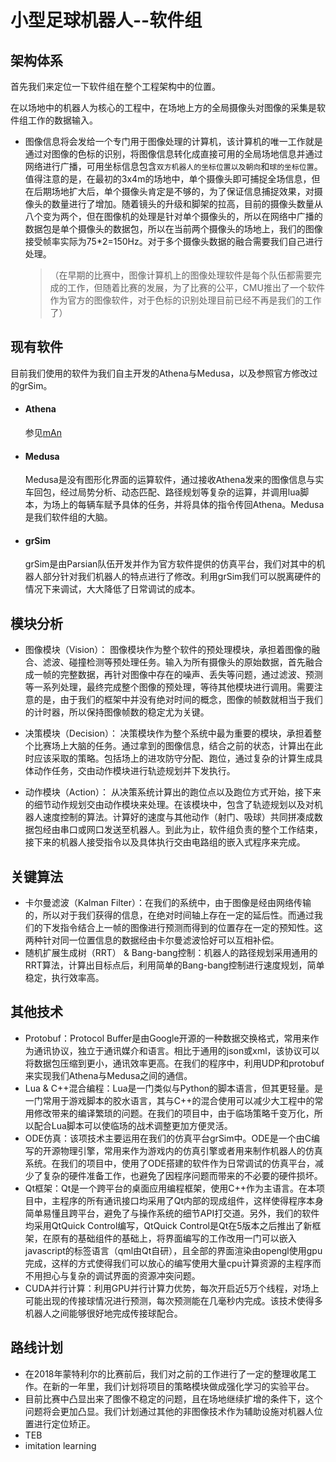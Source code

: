 # 小型足球机器人--软件组

## 架构体系

首先我们来定位一下软件组在整个工程架构中的位置。

在以场地中的机器人为核心的工程中，在场地上方的全局摄像头对图像的采集是软件组工作的数据输入。

* 图像信息将会发给一个专门用于图像处理的计算机，该计算机的唯一工作就是通过对图像的色标的识别，将图像信息转化成直接可用的全局场地信息并通过网络进行广播，可用坐标信息包含`双方机器人的坐标位置以及朝向`和`球的坐标位置`。值得注意的是，在最初的3x4m的场地中，单个摄像头即可捕捉全场信息，但在后期场地扩大后，单个摄像头肯定是不够的，为了保证信息捕捉效果，对摄像头的数量进行了增加。随着镜头的升级和脚架的拉高，目前的摄像头数量从八个变为两个，但在图像机的处理是针对单个摄像头的，所以在网络中广播的数据包是单个摄像头的数据包，所以在当前两个摄像头的场地上，我们的图像接受帧率实际为75*2=150Hz。对于多个摄像头数据的融合需要我们自己进行处理。

  >（在早期的比赛中，图像计算机上的图像处理软件是每个队伍都需要完成的工作，但随着比赛的发展，为了比赛的公平，CMU推出了一个软件作为官方的图像软件，对于色标的识别处理目前已经不再是我们的工作了）

## 现有软件

目前我们使用的软件为我们自主开发的Athena与Medusa，以及参照官方修改过的grSim。

- #### Athena

  参见[mAn](https://github.com/ZJUNlict/mAn)

- #### Medusa

  Medusa是没有图形化界面的运算软件，通过接收Athena发来的图像信息与实车回包，经过局势分析、动态匹配、路径规划等复杂的运算，并调用lua脚本，为场上的每辆车赋予具体的任务，并将具体的指令传回Athena。Medusa是我们软件组的大脑。

- #### grSim

  grSim是由Parsian队伍开发并作为官方软件提供的仿真平台，我们对其中的机器人部分针对我们机器人的特点进行了修改。利用grSim我们可以脱离硬件的情况下来调试，大大降低了日常调试的成本。

## 模块分析

* 图像模块（Vision）： 图像模块作为整个软件的预处理模块，承担着图像的融合、滤波、碰撞检测等预处理任务。输入为所有摄像头的原始数据，首先融合成一帧的完整数据，再针对图像中存在的噪声、丢失等问题，通过滤波、预测等一系列处理，最终完成整个图像的预处理，等待其他模块进行调用。需要注意的是，由于我们的框架中并没有绝对时间的概念，图像的帧数就相当于我们的计时器，所以保持图像帧数的稳定尤为关键。

* 决策模块（Decision）： 决策模块作为整个系统中最为重要的模块，承担着整个比赛场上大脑的任务。通过拿到的图像信息，结合之前的状态，计算出在此时应该采取的策略。包括场上的进攻防守分配、跑位，通过复杂的计算生成具体动作任务，交由动作模块进行轨迹规划并下发执行。
* 动作模块（Action）： 从决策系统计算出的跑位点以及跑位方式开始，接下来的细节动作规划交由动作模块来处理。在该模块中，包含了轨迹规划以及对机器人速度控制的算法。计算好的速度与其他动作（射门、吸球）共同拼凑成数据包经由串口或网口发送至机器人。到此为止，软件组负责的整个工作结束，接下来的机器人接受指令以及具体执行交由电路组的嵌入式程序来完成。

## 关键算法

* 卡尔曼滤波（Kalman Filter）：在我们的系统中，由于图像是经由网络传输的，所以对于我们获得的信息，在绝对时间轴上存在一定的延后性。而通过我们的下发指令结合上一帧的图像进行预测而得到的位置存在一定的预知性。这两种针对同一位置信息的数据经由卡尔曼滤波恰好可以互相补偿。
* 随机扩展生成树（RRT） & Bang-bang控制：机器人的路径规划采用通用的RRT算法，计算出目标点后，利用简单的Bang-bang控制进行速度规划，简单稳定，执行效率高。

## 其他技术

* Protobuf：Protocol Buffer是由Google开源的一种数据交换格式，常用来作为通讯协议，独立于通讯媒介和语言。相比于通用的json或xml，该协议可以将数据包压缩到更小，通讯效率更高。在我们的程序中，利用UDP和protobuf来实现我们Athena与Medusa之间的通信。
* Lua & C++混合编程：Lua是一门类似与Python的脚本语言，但其更轻量。是一门常用于游戏脚本的胶水语言，其与C++的混合使用可以减少大工程中的常用修改带来的编译繁琐的问题。在我们的项目中，由于临场策略千变万化，所以配合Lua脚本可以使临场的战术调整更加方便灵活。
* ODE仿真：该项技术主要运用在我们的仿真平台grSim中。ODE是一个由C编写的开源物理引擎，常用来作为游戏内的仿真引擎或者用来制作机器人的仿真系统。在我们的项目中，使用了ODE搭建的软件作为日常调试的仿真平台，减少了复杂的硬件准备工作，也避免了因程序问题而带来的不必要的硬件损坏。
* Qt框架：Qt是一个跨平台的桌面应用编程框架，使用C++作为主语言。在本项目中，主程序的所有通讯接口均采用了Qt内部的现成组件，这样使得程序本身简单易懂且跨平台，避免了与操作系统的细节API打交道。另外，我们的软件均采用QtQuick Control编写，QtQuick Control是Qt在5版本之后推出了新框架，在原有的基础组件的基础上，将界面编写的工作改用一门可以嵌入javascript的标签语言（qml由Qt自研），且全部的界面渲染由opengl使用gpu完成，这样的方式使得我们可以放心的编写使用大量cpu计算资源的主程序而不用担心与复杂的调试界面的资源冲突问题。
* CUDA并行计算：利用GPU并行计算力优势，每次开启近5万个线程，对场上可能出现的传接球情况进行预测，每次预测能在几毫秒内完成。该技术使得多机器人之间能够很好地完成传接球配合。

## 路线计划

* 在2018年蒙特利尔的比赛前后，我们对之前的工作进行了一定的整理收尾工作。在新的一年里，我们计划将项目的策略模块做成强化学习的实验平台。
* 目前比赛中凸显出来了图像不稳定的问题，且在场地继续扩增的条件下，这个问题将会更加凸显。我们计划通过其他的非图像技术作为辅助设施对机器人位置进行定位矫正。
* TEB
* imitation learning

